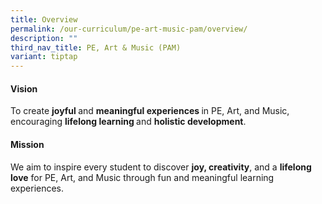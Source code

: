 ```yaml
---
title: Overview
permalink: /our-curriculum/pe-art-music-pam/overview/
description: ""
third_nav_title: PE, Art & Music (PAM)
variant: tiptap
---
```

<h4><strong>Vision</strong></h4>
<p>To create <strong>joyful </strong>and <strong>meaningful experiences </strong>in
PE, Art, and Music, encouraging <strong>lifelong learning </strong>and <strong>holistic development</strong>.</p>
<h4><strong>Mission</strong></h4>
<p>We aim to inspire every student to discover <strong>joy, creativity</strong>,
and a <strong>lifelong love</strong> for PE, Art, and Music through fun and
meaningful learning experiences.</p>